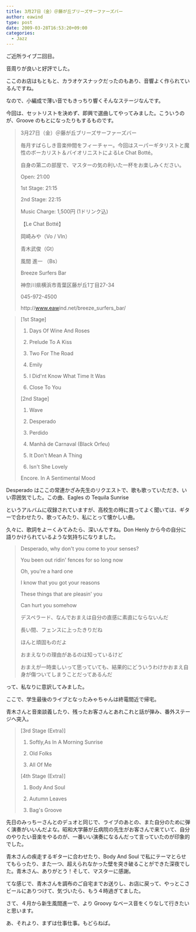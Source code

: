 ```yaml
---
title: 3月27日（金）＠藤が丘ブリーズサーファーズバー
author: eawind
type: post
date: 2009-03-28T16:53:20+09:00
categories:
  - Jazz
---
```

ご近所ライブ二回目。

音周りが良いと好評でした。

ここのお店はもともと、カラオケスナックだったのもあり、音響よく作られているんですね。

なので、小編成で薄い音でもきっちり響くそんなステージなんです。

今回は、セットリストを決めず、即興で選曲してやってみました。こういうのが、Groove のもとになったりもするものです。

> 3月27日（金）＠藤が丘ブリーズサーファーズバー
>
> 毎月すばらしき音楽仲間をフィーチャー。今回はスーパーギタリストと魔性のボーカリスト＆バイオリニストによるLe Chat Botté。
>
> 自身の第二の部屋で、マスターの気の利いた一杯をお楽しみください。
>
> Open: 21:00
>
> 1st Stage: 21:15
>
> 2nd Stage: 22:15
>
> Music Charge: 1,500円 (1ドリンク込)
>
> 【Le Chat Botté】
>
> 岡崎みや（Vo / Vln）
>
> 青木武俊（Gt）
>
> 風間 進一 （Bs）
>
> Breeze Surfers Bar
>
> 神奈川県横浜市青葉区藤が丘1丁目27-34
>
> 045-972-4500
>
> http://<wbr />www.eaw<wbr />ind.net<wbr />/breeze<wbr />_surfer<wbr />s_bar/

> [1st Stage]
>
> 1. Days Of Wine And Roses
>
> 2. Prelude To A Kiss
>
> 3. Two For The Road
>
> 4. Emily
>
> 5. I Did'nt Know What Time It Was
>
> 6. Close To You
>
> [2nd Stage]
>
> 1. Wave
>
> 2. Desperado
>
> 3. Perdido
>
> 4. Manhã de Carnaval (Black Orfeu)
>
> 5. It Don't Mean A Thing
>
> 6. Isn't She Lovely
>
> Encore. In A Sentimental Mood

Desperado はここの常連かざみ先生のリクエストで、歌も歌っていただき、いい雰囲気でした。この曲、Eagles の Tequila Sunrise

というアルバムに収録されていますが、高校生の時に買ってよく聞いては、ギターで合わせたり、歌ってみたり、私にとって懐かしい曲。

久々に、歌詞をよーくみてみたら、深いんですね。Don Henly から今の自分に語りかけられているような気持ちになりました。

> Desperado, why don't you come to your senses?
>
> You been out ridin' fences for so long now
>
> Oh, you're a hard one
>
> I know that you got your reasons
>
> These things that are pleasin' you
>
> Can hurt you somehow
>
> デスペラード、なんでおまえは自分の直感に素直にならないんだ
>
> 長い間、フェンスに上ったきりだね
>
> ほんと頑固ものだよ
>
> おまえなりの理由があるのは知っているけど
>
> おまえが一時楽しいって思っていても、結果的にどういうわけかおまえ自身が傷ついてしまうことだってあるんだ

って、私なりに意訳してみました。

ここで、学生最後のライブとなったみゃちゃんは終電間近で帰宅。

青木さんと音楽談義したり、残ったお客さんとあれこれと話が弾み、番外ステージへ突入。

> [3rd Stage (Extra)]
>
> 1. Softly,As In A Morning Sunrise
>
> 2. Old Folks
>
> 3. All Of Me
>
> [4th Stage (Extra)]
>
> 1. Body And Soul
>
> 2. Autumn Leaves
>
> 3. Bag's Groove

先日のみっちーさんとのデュオと同じで、ライブのあとの、また自分のために弾く演奏がいいんだよな。昭和大学藤が丘病院の先生がお客さんで来ていて、自分のやりたい音楽をやるのが、一番いい演奏になるんだって言っていたのが印象的でした。

青木さんの疾走するギターに合わせたり、Body And Soul で私にテーマとらせてもらったり、また一つ、超えられなかった壁を突き破ることができた深夜でした。青木さん、ありがとう！そして、マスターに感謝。

てな感じで、青木さんを調布のご自宅までお送りし、お店に戻って、やっとこさビールにありつけて、気づいたら、もう４時過ぎてました。

さて、４月から新生風間進一で、より Groovy なベース音をくりなして行きたいと思います。

あ、それより、まずは仕事仕事。もどらねば。
